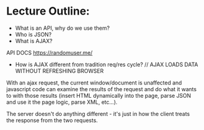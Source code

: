 # Lecture Outline:
 - What is an API, why do we use them?
 - Who is JSON?
 - What is AJAX?

 API DOCS
 https://randomuser.me/


 - How is AJAX different from tradition req/res cycle?
  // AJAX LOADS DATA WITHOUT REFRESHING BROWSER

 With an ajax request, the current window/document is unaffected and javascript code can examine the results of the request and do what it wants to with those results (insert HTML dynamically into the page, parse JSON and use it the page logic, parse XML, etc...).

The server doesn't do anything different - it's just in how the client treats the response from the two requests.